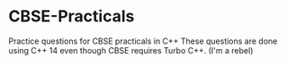 # CBSE-Practicals
Practice questions for CBSE practicals in C++
These questions are done using C++ 14 even though CBSE requires Turbo C++. (I'm a rebel)
